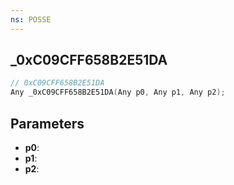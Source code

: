 ```yaml
---
ns: POSSE
---
```

## _0xC09CFF658B2E51DA

```c
// 0xC09CFF658B2E51DA
Any _0xC09CFF658B2E51DA(Any p0, Any p1, Any p2);
```

## Parameters
* **p0**:
* **p1**:
* **p2**:
